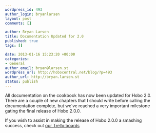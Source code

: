 ```yaml
--- 
wordpress_id: 493
author_login: bryanlarsen
layout: post
comments: []

author: Bryan Larsen
title: Documentation Updated for 2.0
published: true
tags: []

date: 2013-01-16 15:23:20 +00:00
categories: 
- General
author_email: bryan@larsen.st
wordpress_url: http://hobocentral.net/blog/?p=493
author_url: http://bryan.larsen.st
status: publish
---
```

All documentation on the cookbook has now been updated for Hobo 2.0.  There are a couple of new chapters that I should write before calling the documentation complete, but we've reached a very important milestone gating the final release of Hobo 2.0.0.

If you wish to assist in making the release of Hobo 2.0.0 a smashing success, check out [our Trello boards](https://trello.com/hobo)
